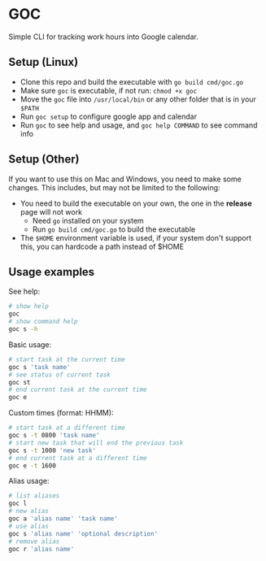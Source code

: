 # GOC

Simple CLI for tracking work hours into Google calendar.

## Setup (Linux)

- Clone this repo and build the executable with `go build cmd/goc.go`
- Make sure `goc` is executable, if not run: `chmod +x goc`
- Move the `goc` file into `/usr/local/bin` or any other folder that is in your `$PATH`
- Run `goc setup` to configure google app and calendar
- Run `goc` to see help and usage, and `goc help COMMAND` to see command info

## Setup (Other)

If you want to use this on Mac and Windows, you need to make some changes.
This includes, but may not be limited to the following:

- You need to build the executable on your own, the one in the **release** page will not work
  - Need `go` installed on your system
  - Run `go build cmd/goc.go` to build the executable
- The `$HOME` environment variable is used, if your system don't support this, you can hardcode a path instead of $HOME

## Usage examples

See help:
```bash
# show help
goc
# show command help
goc s -h
```

Basic usage:
```bash
# start task at the current time
goc s 'task name'
# see status of current task
goc st
# end current task at the current time
goc e
```

Custom times (format: HHMM):
```bash
# start task at a different time
goc s -t 0800 'task name'
# start new task that will end the previous task
goc s -t 1000 'new task'
# end current task at a different time
goc e -t 1600
```

Alias usage:
```bash
# list aliases
goc l
# new alias
goc a 'alias name' 'task name'
# use alias
goc s 'alias name' 'optional description'
# remove alias
goc r 'alias name'
```